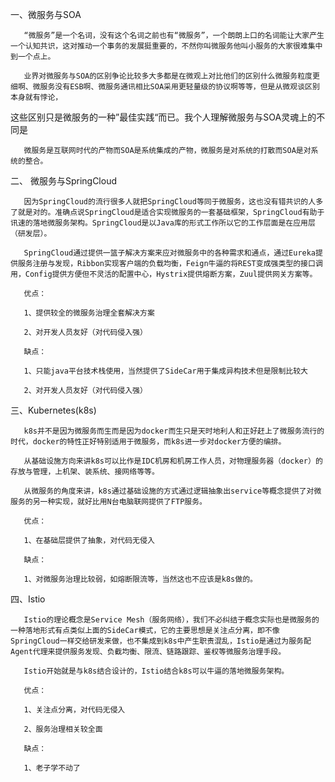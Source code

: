 一、微服务与SOA

       “微服务”是一个名词，没有这个名词之前也有“微服务”，一个朗朗上口的名词能让大家产生一个认知共识，这对推动一个事务的发展挺重要的，不然你叫微服务他叫小服务的大家很难集中到一个点上。

       业界对微服务与SOA的区别争论比较多大多都是在微观上对比他们的区别什么微服务粒度更细啊、微服务没有ESB啊、微服务通讯相比SOA采用更轻量级的协议啊等等，但是从微观谈区别本身就有悖论，

这些区别只是微服务的一种”最佳实践“而已。我个人理解微服务与SOA灵魂上的不同是

       微服务是互联网时代的产物而SOA是系统集成的产物，微服务是对系统的打散而SOA是对系统的整合。



二、 微服务与SpringCloud

       因为SpringCloud的流行很多人就把SpringCloud等同于微服务，这也没有错共识的人多了就是对的。准确点说SpringCloud是适合实现微服务的一套基础框架，SpringCloud有助于讯速的落地微服务架构。SpringCloud是以Java库的形式工作所以它的工作层面是在应用层（研发层）。

       SpringCloud通过提供一篮子解决方案来应对微服务中的各种需求和通点，通过Eureka提供服务注册与发现，Ribbon实现客户端的负载均衡，Feign牛逼的将REST变成强类型的接口调用，Config提供方便但不灵活的配置中心，Hystrix提供熔断方案，Zuul提供网关方案等。

       优点：

       1、提供较全的微服务治理全套解决方案

       2、对开发人员友好（对代码侵入强）

       缺点：

       1、只能java平台技术栈使用，当然提供了SideCar用于集成异构技术但是限制比较大

       2、对开发人员友好（对代码侵入强）



三、Kubernetes(k8s)

       k8s并不是因为微服务而生而是因为docker而生只是天时地利人和正好赶上了微服务流行的时代，docker的特性正好特别适用于微服务，而k8s进一步对docker方便的编排。

       从基础设施方向来讲k8s可以比作是IDC机房和机房工作人员，对物理服务器（docker）的存放与管理，上机架、装系统、接网络等等。

       从微服务的角度来讲，k8s通过基础设施的方式通过逻辑抽象出service等概念提供了对微服务的另一种实现，就好比用N台电脑联网提供了FTP服务。

       优点：

       1、在基础层提供了抽象，对代码无侵入

       缺点：

       1、对微服务治理比较弱，如熔断限流等，当然这也不应该是k8s做的。



四、Istio

       Istio的理论概念是Service Mesh（服务网络），我们不必纠结于概念实际也是微服务的一种落地形式有点类似上面的SideCar模式，它的主要思想是关注点分离，即不像SpringCloud一样交给研发来做，也不集成到k8s中产生职责混乱，Istio是通过为服务配 Agent代理来提供服务发现、负截均衡、限流、链路跟踪、鉴权等微服务治理手段。

       Istio开始就是与k8s结合设计的，Istio结合k8s可以牛逼的落地微服务架构。

       优点：

       1、关注点分离，对代码无侵入

       2、服务治理相关较全面

       缺点：

       1、老子学不动了

